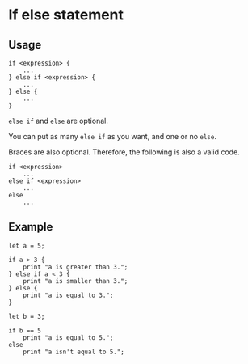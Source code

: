 # If else statement

## Usage
```
if <expression> {
    ...
} else if <expression> {
    ...
} else {
    ...
}
```
``else if`` and ``else`` are optional.

You can put as many ``else if`` as you want, and one or no ``else``. 

Braces are also optional. Therefore, the following is also a valid code.
```
if <expression>
    ...
else if <expression>
    ...
else
    ...
```

## Example
```
let a = 5;

if a > 3 {
    print "a is greater than 3.";
} else if a < 3 {
    print "a is smaller than 3.";
} else {
    print "a is equal to 3.";
}
```
```
let b = 3;

if b == 5
    print "a is equal to 5.";
else
    print "a isn't equal to 5.";
```
